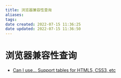 ```yaml
---
title: 浏览器兼容性查询
aliases: 
tags: 
date created: 2022-07-15 11:36:25
date updated: 2022-07-15 11:36:50
---
```


# 浏览器兼容性查询

- [Can I use... Support tables for HTML5, CSS3, etc](https://caniuse.com/)
